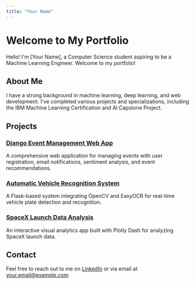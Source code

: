 ```yaml
---
title: "Your Name"
---
```


# Welcome to My Portfolio

Hello! I'm [Your Name], a Computer Science student aspiring to be a Machine Learning Engineer. Welcome to my portfolio!

## About Me

I have a strong background in machine learning, deep learning, and web development. I've completed various projects and specializations, including the IBM Machine Learning Certification and AI Capstone Project.

## Projects

### [Django Event Management Web App](https://github.com/yourusername/django-event-management)
A comprehensive web application for managing events with user registration, email notifications, sentiment analysis, and event recommendations.

### [Automatic Vehicle Recognition System](https://github.com/yourusername/vehicle-recognition)
A Flask-based system integrating OpenCV and EasyOCR for real-time vehicle plate detection and recognition.

### [SpaceX Launch Data Analysis](https://github.com/yourusername/spacex-launch-analysis)
An interactive visual analytics app built with Plotly Dash for analyzing SpaceX launch data.

## Contact

Feel free to reach out to me on [LinkedIn](https://www.linkedin.com/in/yourprofile) or via email at your.email@example.com.

